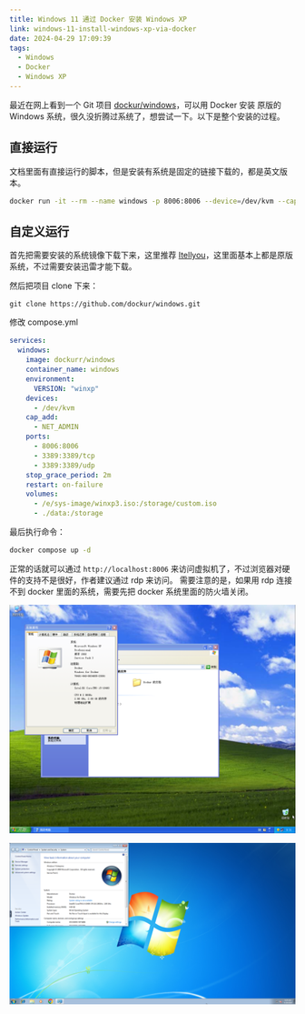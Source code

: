```yaml
---
title: Windows 11 通过 Docker 安装 Windows XP
link: windows-11-install-windows-xp-via-docker
date: 2024-04-29 17:09:39
tags:
  - Windows
  - Docker
  - Windows XP
---
```


最近在网上看到一个 Git 项目 [dockur/windows](https://github.com/dockur/windows)，可以用 Docker 安装 原版的 Windows 系统，很久没折腾过系统了，想尝试一下。以下是整个安装的过程。

## 直接运行

文档里面有直接运行的脚本，但是安装有系统是固定的链接下载的，都是英文版本。

```bash
docker run -it --rm --name windows -p 8006:8006 --device=/dev/kvm --cap-add NET_ADMIN --stop-timeout 120 dockurr/windows
```

## 自定义运行

首先把需要安装的系统镜像下载下来，这里推荐 [Itellyou](https://next.itellyou.cn)，这里面基本上都是原版系统，不过需要安装迅雷才能下载。

然后把项目 clone 下来：

```base
git clone https://github.com/dockur/windows.git
```

修改 compose.yml

```yml
services:
  windows:
    image: dockurr/windows
    container_name: windows
    environment:
      VERSION: "winxp"
    devices:
      - /dev/kvm
    cap_add:
      - NET_ADMIN
    ports:
      - 8006:8006
      - 3389:3389/tcp
      - 3389:3389/udp
    stop_grace_period: 2m
    restart: on-failure
    volumes:
      - /e/sys-image/winxp3.iso:/storage/custom.iso
      - ./data:/storage

```

最后执行命令：

```bash
docker compose up -d
```

正常的话就可以通过 `http://localhost:8006` 来访问虚拟机了，不过浏览器对硬件的支持不是很好，作者建议通过 rdp 来访问。
需要注意的是，如果用 rdp 连接不到 docker 里面的系统，需要先把 docker 系统里面的防火墙关闭。

![winxp](/images/winxp.png)

![win7](/images/win7.png)
